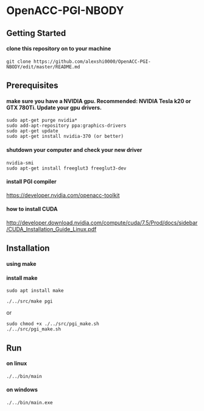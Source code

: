 # OpenACC-PGI-NBODY
## Getting Started
#### clone this repository on to your machine
```
git clone https://github.com/alexshi0000/OpenACC-PGI-NBODY/edit/master/README.md
```
## Prerequisites
#### make sure you have a NVIDIA gpu. Recommended: NVIDIA Tesla k20 or GTX 780Ti. Update your gpu drivers.
```
sudo apt-get purge nvidia* 
sudo add-apt-repository ppa:graphics-drivers
sudo apt-get update
sudo apt-get install nvidia-370 (or better)
```
#### shutdown your computer and check your new driver
```
nvidia-smi
sudo apt-get install freeglut3 freeglut3-dev
```
#### install PGI compiler

https://developer.nvidia.com/openacc-toolkit

#### how to install CUDA

http://developer.download.nvidia.com/compute/cuda/7.5/Prod/docs/sidebar/CUDA_Installation_Guide_Linux.pdf

## Installation
#### using make
#### install make
```
sudo apt install make
```

```
./../src/make pgi
```
or
```
sudo chmod +x ./../src/pgi_make.sh
./../src/pgi_make.sh
```
## Run
#### on linux
```
./../bin/main
```
#### on windows
```
./../bin/main.exe
```
